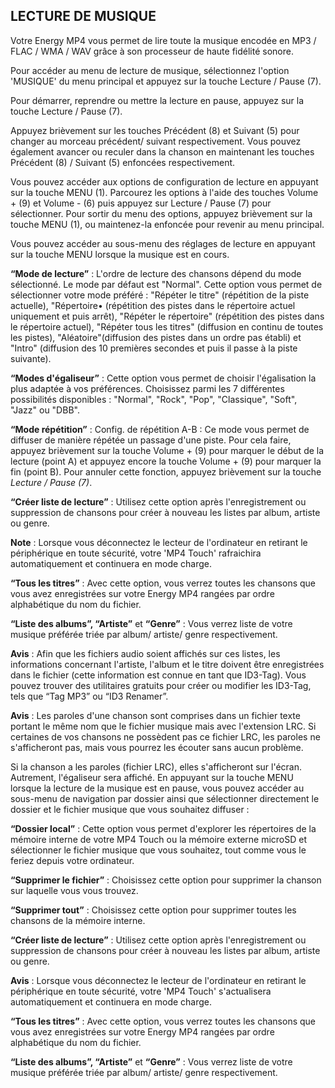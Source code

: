## LECTURE DE MUSIQUE

Votre Energy MP4 vous permet de lire toute la musique encodée en MP3 / FLAC / WMA / WAV grâce à son processeur de haute fidélité sonore. 

Pour accéder au menu de lecture de musique, sélectionnez l'option 'MUSIQUE' du menu principal et appuyez sur la touche Lecture / Pause (7). 

Pour démarrer, reprendre ou mettre la lecture en pause, appuyez sur la touche Lecture / Pause (7).

Appuyez brièvement sur les touches Précédent (8) et Suivant (5) pour changer au morceau précédent/ suivant respectivement. Vous pouvez également avancer ou reculer dans la chanson en maintenant les touches Précédent (8) / Suivant (5) enfoncées respectivement.

Vous pouvez accéder aux options de configuration de lecture en appuyant sur la touche MENU (1). Parcourez les options à l'aide des touches Volume + (9) et Volume - (6) puis appuyez sur Lecture / Pause (7) pour sélectionner. Pour sortir du menu des options, appuyez brièvement sur la touche MENU (1), ou maintenez-la enfoncée pour revenir au menu principal.

Vous pouvez accéder au sous-menu des réglages de lecture en appuyant sur la touche MENU lorsque la musique est en cours.

**“Mode de lecture”** : 
L'ordre de lecture des chansons dépend du mode sélectionné. Le mode par défaut est "Normal". Cette option vous permet de sélectionner votre mode préféré : "Répéter le titre" (répétition de la piste actuelle), "Répertoire• (répétition des pistes dans le répertoire actuel uniquement et puis arrêt), "Répéter le répertoire" (répétition des pistes dans le répertoire actuel), "Répéter tous les titres" (diffusion en continu de toutes les pistes), "Aléatoire"(diffusion des pistes dans un ordre pas établi) et "Intro" (diffusion des 10 premières secondes et puis il passe à la piste suivante).

**“Modes d'égaliseur”** : 
Cette option vous permet de choisir l'égalisation la plus adaptée à vos préférences. Choisissez parmi les 7 différentes possibilités disponibles : "Normal", "Rock", "Pop", "Classique", "Soft", "Jazz" ou "DBB".

**“Mode répétition”** : 
Config. de répétition A-B : Ce mode vous permet de diffuser de manière répétée un passage d'une piste. Pour cela faire, appuyez brièvement sur la touche Volume + (9) pour marquer le début de la lecture (point A) et appuyez encore la touche Volume + (9) pour marquer la fin (point B). Pour annuler cette fonction, appuyez brièvement sur la touche *Lecture / Pause (7)*.

**“Créer liste de lecture”** : 
Utilisez cette option après l'enregistrement ou suppression de chansons pour créer à nouveau les listes par album, artiste ou genre.

**Note** : Lorsque vous déconnectez le lecteur de l'ordinateur en retirant le périphérique en toute sécurité, votre 'MP4 Touch' rafraichira automatiquement et continuera en mode charge.

**“Tous les titres”** : 
Avec cette option, vous verrez toutes les chansons que vous avez enregistrées sur votre Energy MP4 rangées par ordre alphabétique du nom du fichier.

**“Liste des albums”, “Artiste”** et **“Genre”** : Vous verrez liste de votre musique préférée triée par album/ artiste/ genre respectivement.

**Avis** : Afin que les fichiers audio soient affichés sur ces listes, les informations concernant l'artiste, l'album et le titre doivent être enregistrées dans le fichier (cette information est connue en tant que ID3-Tag). Vous pouvez trouver des utilitaires gratuits pour créer ou modifier les ID3-Tag, tels que “Tag MP3” ou “ID3 Renamer”.

**Avis** : Les paroles d'une chanson sont comprises dans un fichier texte portant le même nom que le fichier musique mais avec l'extension LRC. Si certaines de vos chansons ne possèdent pas ce fichier LRC, les paroles ne s'afficheront pas, mais vous pourrez les écouter sans aucun problème.

Si la chanson a les paroles (fichier LRC), elles s'afficheront sur l'écran. Autrement, l'égaliseur sera affiché.
En appuyant sur la touche MENU lorsque la lecture de la musique est en pause, vous pouvez accéder au sous-menu de navigation par dossier ainsi que sélectionner directement le dossier et le fichier musique que vous souhaitez diffuser :

**“Dossier local”** : 
Cette option vous permet d'explorer les répertoires de la mémoire interne de votre MP4 Touch ou la mémoire externe microSD et sélectionner le fichier musique que vous souhaitez, tout comme vous le feriez depuis votre ordinateur.

**“Supprimer le fichier”** : Choisissez cette option pour supprimer la chanson sur laquelle vous vous trouvez.

**“Supprimer tout”** : Choisissez cette option pour supprimer toutes les chansons de la mémoire interne.

**“Créer liste de lecture”** : 
Utilisez cette option après l'enregistrement ou suppression de chansons pour créer à nouveau les listes par album, artiste ou genre.

**Avis** : Lorsque vous déconnectez le lecteur de l'ordinateur en retirant le périphérique en toute sécurité, votre 'MP4 Touch' s'actualisera automatiquement et continuera en mode charge.

**“Tous les titres”** : 
Avec cette option, vous verrez toutes les chansons que vous avez enregistrées sur votre Energy MP4 rangées par ordre alphabétique du nom du fichier.

**“Liste des albums”, “Artiste”** et **“Genre”** : Vous verrez liste de votre musique préférée triée par album/ artiste/ genre respectivement.
